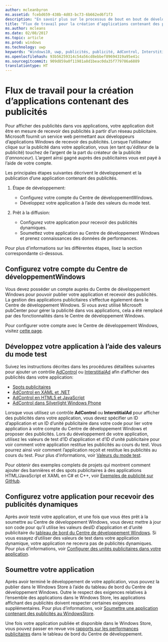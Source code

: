 ```yaml
---
author: mcleanbyron
ms.assetid: fcebd659-438b-4d03-bc73-6b662ed6f1f3
description: "En savoir plus sur le processus de bout en bout de développement et de publication d’une application avec des publicités."
title: "Flux de travail pour la création d’applications contenant des publicités"
ms.author: mcleans
ms.date: 02/08/2017
ms.topic: article
ms.prod: windows
ms.technology: uwp
keywords: "Windows10, uwp, publicités, publicité, AdControl, InterstitialAd"
ms.openlocfilehash: 93b56259314c54a56cd8ebbef89694319a95e41c
ms.sourcegitcommit: 909d859a0f11981a8d1beac0da35f779786a6889
translationtype: HT
---
```

# <a name="workflows-for-creating-apps-with-ads"></a>Flux de travail pour la création d’applications contenant des publicités




Pour afficher des publicités dans vos applications, votre application doit être en mesure de recevoir des publicités à partir d’un réseau publicitaire. Microsoft fournit un service web permettant aux développeurs d’applications Windows de recevoir des publicités. Lorsque l’utilisateur clique sur la publicité dans votre application, vous (en tant qu’*éditeur* de la publicité) touchez de l’argent de la part du créateur de la publicité (l’*annonceur*). L’argent ainsi gagné auprès des publicitaires vous est payé à l’aide de votre compte.

Les principales étapes suivantes décrivent le développement et la publication d’une application contenant des publicités.

1.  Étape de développement:

    * Configurez votre compte du Centre de développementWindows.
    * Développez votre application à l’aide des valeurs du mode test.

2.  Prêt à la diffusion:

    * Configurez votre application pour recevoir des publicités dynamiques.
    * Soumettez votre application au Centre de développement Windows et prenez connaissances des données de performances.

Pour plus d’informations sur les différentes étapes, lisez la section correspondante ci-dessous.

## <a name="set-up-your-windows-dev-center-account"></a>Configurez votre compte du Centre de développementWindows

Vous devez posséder un compte auprès du Centre de développement Windows pour pouvoir publier votre application et recevoir des publicités. La gestion des applications publicitaires s’effectue également dans le Centre de développement Windows. Si vous avez utilisé Microsoft pubCenter pour gérer la publicité dans vos applications, cela a été remplacé par des fonctionnalités dans le Centre de développement Windows.

Pour configurer votre compte avec le Centre de développement Windows, visitez [cette page](http://go.microsoft.com/fwlink/p/?LinkId=615100).

## <a name="develop-your-app-using-test-mode-values"></a>Développez votre application à l’aide des valeurs du mode test

Suivez les instructions décrites dans les procédures détaillées suivantes pour ajouter un contrôle [AdControl](https://msdn.microsoft.com/library/windows/apps/microsoft.advertising.winrt.ui.adcontrol.aspx) ou [InterstitialAd](https://msdn.microsoft.com/library/windows/apps/microsoft.advertising.winrt.ui.interstitialad.aspx) afin d’afficher des publicités dans votre application:

-   [Spots publicitaires](interstitial-ads.md)
-   [AdControl en XAML et .NET](adcontrol-in-xaml-and--net.md)
-   [AdControl en HTML5 et JavaScript](adcontrol-in-html-5-and-javascript.md)
-   [AdControl dans Silverlight Windows Phone](adcontrol-in-windows-phone-silverlight.md)

Lorsque vous utilisez un contrôle **AdControl** ou **InterstitialAd** pour afficher des publicités dans votre application, vous devez spécifier un ID d’application et un ID d’unité publicitaire dans votre code pour lier votre application à votre compte du Centre de développement Windows et proposer des publicités. Lors du développement de votre application, utilisez les valeurs de test d’ID d’application et d’ID d’unité publicitaire pour voir comment votre application restitue les publicités au cours du test. Vous pourrez ainsi voir comment l’application reçoit et restitue les publicités au cours du test. Pour plus d’informations, voir [Valeurs du mode test](test-mode-values.md).

Pour obtenir des exemples complets de projets qui montrent comment ajouter des bannières et des spots publicitaires à des applications HTML/JavaScript et XAML en C# et C++, voir [Exemples de publicité sur GitHub](http://aka.ms/githubads).

## <a name="configure-your-app-to-receive-live-ads"></a>Configurez votre application pour recevoir des publicités dynamiques

Après avoir testé votre application, et une fois que vous êtes prêt à la soumettre au Centre de développement Windows, vous devez mettre à jour son code pour qu’il utilise les valeurs desID d’application et d’unité publicitaire du [tableau de bord du Centre de développement Windows](https://msdn.microsoft.com/library/windows/apps/mt170658.aspx). Si vous essayez d’utiliser des valeurs de test dans votre application dynamique, votre application ne recevra pas de publicités dynamiques. Pour plus d’informations, voir [Configurer des unités publicitaires dans votre application](set-up-ad-units-in-your-app.md).

## <a name="submit-your-app"></a>Soumettre votre application

Après avoir terminé le développement de votre application, vous pouvez la publier dans le Windows Store à l’aide du tableau de bord du Centre de développement Windows. Outre le respect des exigences relatives à l’ensemble des applications dans le Windows Store, les applications affichant des publicités doivent respecter certaines exigences supplémentaires. Pour plus d’informations, voir [Soumettre une application contenant des publicités au WindowsStore](submit-an-app-with-ads-to-the-windows-store.md).

Une fois votre application publiée et disponible dans le Windows Store, vous pouvez passer en revue vos [rapports sur les performances publicitaires](../publish/advertising-performance-report.md) dans le tableau de bord du Centre de développement.

 

 
